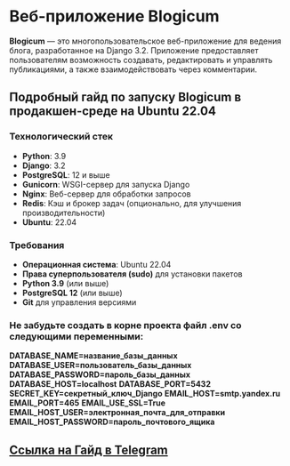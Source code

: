 # Веб-приложение Blogicum

**Blogicum** — это многопользовательское веб-приложение для ведения блога, разработанное на Django 3.2. Приложение предоставляет пользователям возможность создавать, редактировать и управлять публикациями, а также взаимодействовать через комментарии.

## Подробный гайд по запуску Blogicum в продакшен-среде на Ubuntu 22.04

### Технологический стек

- **Python**: 3.9
- **Django**: 3.2
- **PostgreSQL**: 12 и выше
- **Gunicorn**: WSGI-сервер для запуска Django
- **Nginx**: Веб-сервер для обработки запросов
- **Redis**: Кэш и брокер задач (опционально, для улучшения производительности)
- **Ubuntu**: 22.04

### Требования

- **Операционная система**: Ubuntu 22.04
- **Права суперпользователя (sudo)** для установки пакетов
- **Python 3.9** (или выше)
- **PostgreSQL 12** (или выше)
- **Git** для управления версиями

### Не забудьте создать в корне проекта файл .env со следующими переменными:

**DATABASE_NAME=название_базы_данных**
**DATABASE_USER=пользователь_базы_данных**
**DATABASE_PASSWORD=пароль_базы_данных**
**DATABASE_HOST=localhost**
**DATABASE_PORT=5432**
**SECRET_KEY=секретный_ключ_Django**
**EMAIL_HOST=smtp.yandex.ru**
**EMAIL_PORT=465**
**EMAIL_USE_SSL=True**
**EMAIL_HOST_USER=электронная_почта_для_отправки**
**EMAIL_HOST_PASSWORD=пароль_почтового_ящика**

## [Ссылка на Гайд в Telegram](https://t.me/+n6wXEr1V0MpmNTMy)
